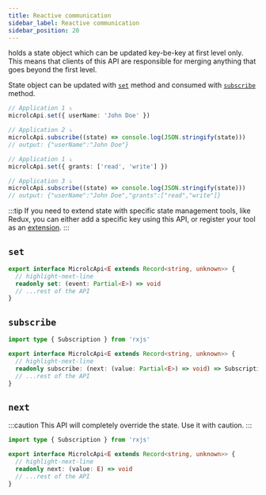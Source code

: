 ```yaml
---
title: Reactive communication
sidebar_label: Reactive communication
sidebar_position: 20
---
```


<micro-lc></micro-lc> holds a state object which can be updated key-be-key at first level only. This means that clients
of this API are responsible for merging anything that goes beyond the first level.

State object can be updated with [`set`](#set) method and consumed with [`subscribe`](#subscribe) method.

```typescript
// Application 1 ⤵
microlcApi.set({ userName: 'John Doe' })

// Application 2 ⤵
microlcApi.subscribe((state) => console.log(JSON.stringify(state)))
// output: {"userName":"John Doe"}

// Application 1 ⤵
microlcApi.set({ grants: ['read', 'write'] })

// Application 3 ⤵
microlcApi.subscribe((state) => console.log(JSON.stringify(state)))
// output: {"userName":"John Doe","grants":["read","write"]}
```

:::tip
If you need to extend state with specific state management tools, like Redux, you can either add a specific key using
this API, or register your tool as an [extension](./extensions).
:::

<!-- TODO: Insert frame with content that prints what custom layout sets -->

## `set`

```typescript
export interface MicrolcApi<E extends Record<string, unknown>> {
  // highlight-next-line
  readonly set: (event: Partial<E>) => void
  // ...rest of the API
}
```

## `subscribe`

```typescript
import type { Subscription } from 'rxjs'

export interface MicrolcApi<E extends Record<string, unknown>> {
  // highlight-next-line
  readonly subscribe: (next: (value: Partial<E>) => void) => Subscription
  // ...rest of the API
}
```

## `next`

:::caution
This API will completely override the state. Use it with caution.
:::

```typescript
import type { Subscription } from 'rxjs'

export interface MicrolcApi<E extends Record<string, unknown>> {
  // highlight-next-line
  readonly next: (value: E) => void
  // ...rest of the API
}
```
